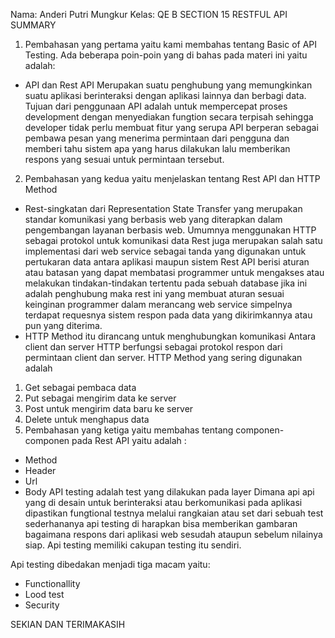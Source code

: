 Nama: Anderi Putri Mungkur
Kelas: QE B 
SECTION 15
RESTFUL API
SUMMARY 

1.	Pembahasan yang pertama yaitu kami membahas tentang Basic of API  Testing.
Ada beberapa poin-poin yang di bahas pada materi ini yaitu adalah: 
-	API dan Rest API
Merupakan suatu penghubung yang memungkinkan suatu aplikasi berinteraksi dengan aplikasi lainnya dan berbagi data.
Tujuan dari penggunaan API adalah untuk mempercepat proses development dengan menyediakan fungtion secara terpisah sehingga developer tidak perlu membuat fitur yang serupa API berperan sebagai pembawa pesan yang menerima permintaan dari pengguna dan memberi tahu sistem apa yang harus dilakukan lalu memberikan respons yang sesuai untuk permintaan tersebut.
2.	Pembahasan yang kedua yaitu menjelaskan tentang Rest API dan HTTP  Method 
-	Rest-singkatan dari Representation State Transfer yang merupakan standar komunikasi yang berbasis web yang diterapkan dalam pengembangan layanan berbasis web. Umumnya menggunakan HTTP sebagai protokol untuk komunikasi data Rest juga merupakan salah satu implementasi dari web service sebagai tanda yang digunakan untuk pertukaran data antara aplikasi maupun sistem Rest API berisi aturan atau batasan yang dapat membatasi programmer untuk mengakses atau melakukan tindakan-tindakan tertentu pada sebuah database jika ini adalah penghubung maka rest ini yang membuat aturan sesuai keinginan programmer dalam merancang web service simpelnya terdapat requesnya sistem respon pada data yang dikirimkannya atau pun yang diterima.
-	HTTP Method itu dirancang untuk menghubungkan komunikasi Antara client dan server HTTP berfungsi sebagai protokol respon dari permintaan client dan server. HTTP Method yang sering digunakan adalah 
1.	Get sebagai pembaca data 
2.	Put sebagai mengirim data ke server 
3.	Post untuk mengirim data baru ke server 
4.	Delete untuk menghapus data 
3.	Pembahasan yang ketiga yaitu membahas tentang componen-componen pada Rest API yaitu adalah :
-	Method 
-	Header 
-	Url 
-	Body 
API testing adalah test yang dilakukan pada layer Dimana api api yang di desain untuk berinteraksi atau berkomunikasi pada aplikasi dipastikan fungtional testnya melalui rangkaian atau set dari sebuah test sederhananya api testing di harapkan bisa memberikan gambaran bagaimana respons dari aplikasi web sesudah ataupun sebelum nilainya siap. Api testing memiliki cakupan testing itu sendiri. 

Api testing dibedakan menjadi tiga macam yaitu: 
-	Functionallity
-	Lood test 
-	Security 


SEKIAN DAN TERIMAKASIH


